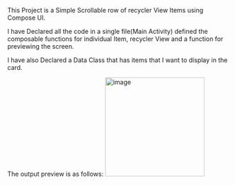 This Project is a Simple Scrollable row of recycler View Items using Compose UI.

I have Declared all the code in a single file(Main Activity) defined the composable functions for individual Item, recycler View and a function for previewing the screen.

I have also Declared a Data Class that has items that I want to display in the card.

The output preview is as follows: <img width="224" alt="image" src="https://github.com/harika-1929/ComposeUiScrollableRow/assets/56109065/bb76d837-e764-45cd-9790-8a048f62435a">
